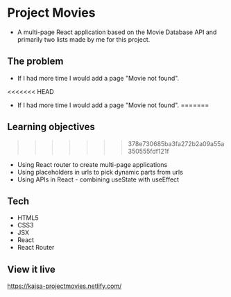 # Project Movies

- A multi-page React application based on the Movie Database API and primarily two lists made by me for this project.

## The problem

- If I had more time I would add a page "Movie not found".

<<<<<<< HEAD
- If I had more time I would add a page "Movie not found".
=======
## Learning objectives
>>>>>>> 378e730685ba3fa272b2a09a55a350555fdf121f

- Using React router to create multi-page applications
- Using placeholders in urls to pick dynamic parts from urls
- Using APIs in React - combining useState with useEffect

## Tech

- HTML5
- CSS3
- JSX
- React
- React Router

## View it live

https://kajsa-projectmovies.netlify.com/

